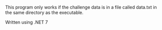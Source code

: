 This program only works if the challenge data is in a file called data.txt in the same directory as the executable.

Written using .NET 7
